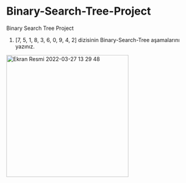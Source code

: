 # Binary-Search-Tree-Project
Binary Search Tree Project

1) [7, 5, 1, 8, 3, 6, 0, 9, 4, 2] dizisinin Binary-Search-Tree aşamalarını yazınız.
<img width="320" alt="Ekran Resmi 2022-03-27 13 29 48" src="https://user-images.githubusercontent.com/38799123/160277303-1eb6087b-8c97-4120-be0d-430b68591403.png">
